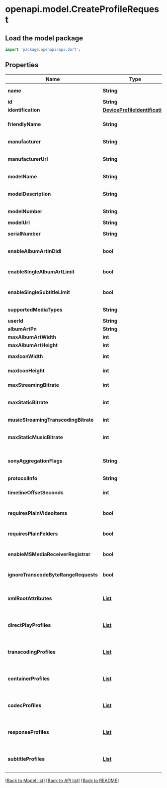 # openapi.model.CreateProfileRequest

## Load the model package
```dart
import 'package:openapi/api.dart';
```

## Properties
Name | Type | Description | Notes
------------ | ------------- | ------------- | -------------
**name** | **String** | Gets or sets the name of this device profile. | [optional] 
**id** | **String** | Gets or sets the Id. | [optional] 
**identification** | [**DeviceProfileIdentification**](DeviceProfileIdentification.md) |  | [optional] 
**friendlyName** | **String** | Gets or sets the friendly name of the device profile, which can be shown to users. | [optional] 
**manufacturer** | **String** | Gets or sets the manufacturer of the device which this profile represents. | [optional] 
**manufacturerUrl** | **String** | Gets or sets an url for the manufacturer of the device which this profile represents. | [optional] 
**modelName** | **String** | Gets or sets the model name of the device which this profile represents. | [optional] 
**modelDescription** | **String** | Gets or sets the model description of the device which this profile represents. | [optional] 
**modelNumber** | **String** | Gets or sets the model number of the device which this profile represents. | [optional] 
**modelUrl** | **String** | Gets or sets the ModelUrl. | [optional] 
**serialNumber** | **String** | Gets or sets the serial number of the device which this profile represents. | [optional] 
**enableAlbumArtInDidl** | **bool** | Gets or sets a value indicating whether EnableAlbumArtInDidl. | [optional] [default to false]
**enableSingleAlbumArtLimit** | **bool** | Gets or sets a value indicating whether EnableSingleAlbumArtLimit. | [optional] [default to false]
**enableSingleSubtitleLimit** | **bool** | Gets or sets a value indicating whether EnableSingleSubtitleLimit. | [optional] [default to false]
**supportedMediaTypes** | **String** | Gets or sets the SupportedMediaTypes. | [optional] 
**userId** | **String** | Gets or sets the UserId. | [optional] 
**albumArtPn** | **String** | Gets or sets the AlbumArtPn. | [optional] 
**maxAlbumArtWidth** | **int** | Gets or sets the MaxAlbumArtWidth. | [optional] 
**maxAlbumArtHeight** | **int** | Gets or sets the MaxAlbumArtHeight. | [optional] 
**maxIconWidth** | **int** | Gets or sets the maximum allowed width of embedded icons. | [optional] 
**maxIconHeight** | **int** | Gets or sets the maximum allowed height of embedded icons. | [optional] 
**maxStreamingBitrate** | **int** | Gets or sets the maximum allowed bitrate for all streamed content. | [optional] 
**maxStaticBitrate** | **int** | Gets or sets the maximum allowed bitrate for statically streamed content (= direct played files). | [optional] 
**musicStreamingTranscodingBitrate** | **int** | Gets or sets the maximum allowed bitrate for transcoded music streams. | [optional] 
**maxStaticMusicBitrate** | **int** | Gets or sets the maximum allowed bitrate for statically streamed (= direct played) music files. | [optional] 
**sonyAggregationFlags** | **String** | Gets or sets the content of the aggregationFlags element in the urn:schemas-sonycom:av namespace. | [optional] 
**protocolInfo** | **String** | Gets or sets the ProtocolInfo. | [optional] 
**timelineOffsetSeconds** | **int** | Gets or sets the TimelineOffsetSeconds. | [optional] [default to 0]
**requiresPlainVideoItems** | **bool** | Gets or sets a value indicating whether RequiresPlainVideoItems. | [optional] [default to false]
**requiresPlainFolders** | **bool** | Gets or sets a value indicating whether RequiresPlainFolders. | [optional] [default to false]
**enableMSMediaReceiverRegistrar** | **bool** | Gets or sets a value indicating whether EnableMSMediaReceiverRegistrar. | [optional] [default to false]
**ignoreTranscodeByteRangeRequests** | **bool** | Gets or sets a value indicating whether IgnoreTranscodeByteRangeRequests. | [optional] [default to false]
**xmlRootAttributes** | [**List<XmlAttribute>**](XmlAttribute.md) | Gets or sets the XmlRootAttributes. | [optional] [default to const []]
**directPlayProfiles** | [**List<DirectPlayProfile>**](DirectPlayProfile.md) | Gets or sets the direct play profiles. | [optional] [default to const []]
**transcodingProfiles** | [**List<TranscodingProfile>**](TranscodingProfile.md) | Gets or sets the transcoding profiles. | [optional] [default to const []]
**containerProfiles** | [**List<ContainerProfile>**](ContainerProfile.md) | Gets or sets the container profiles. | [optional] [default to const []]
**codecProfiles** | [**List<CodecProfile>**](CodecProfile.md) | Gets or sets the codec profiles. | [optional] [default to const []]
**responseProfiles** | [**List<ResponseProfile>**](ResponseProfile.md) | Gets or sets the ResponseProfiles. | [optional] [default to const []]
**subtitleProfiles** | [**List<SubtitleProfile>**](SubtitleProfile.md) | Gets or sets the subtitle profiles. | [optional] [default to const []]

[[Back to Model list]](../README.md#documentation-for-models) [[Back to API list]](../README.md#documentation-for-api-endpoints) [[Back to README]](../README.md)


